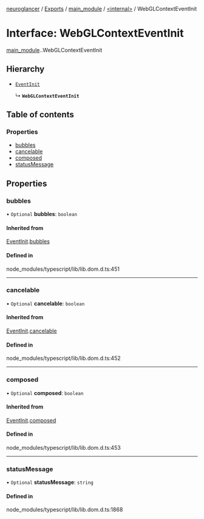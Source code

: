 [neuroglancer](../README.md) / [Exports](../modules.md) / [main\_module](../modules/main_module.md) / [<internal\>](../modules/main_module._internal_.md) / WebGLContextEventInit

# Interface: WebGLContextEventInit

[main_module](../modules/main_module.md).[<internal>](../modules/main_module._internal_.md).WebGLContextEventInit

## Hierarchy

- [`EventInit`](main_module._internal_.EventInit.md)

  ↳ **`WebGLContextEventInit`**

## Table of contents

### Properties

- [bubbles](main_module._internal_.WebGLContextEventInit.md#bubbles)
- [cancelable](main_module._internal_.WebGLContextEventInit.md#cancelable)
- [composed](main_module._internal_.WebGLContextEventInit.md#composed)
- [statusMessage](main_module._internal_.WebGLContextEventInit.md#statusmessage)

## Properties

### bubbles

• `Optional` **bubbles**: `boolean`

#### Inherited from

[EventInit](main_module._internal_.EventInit.md).[bubbles](main_module._internal_.EventInit.md#bubbles)

#### Defined in

node_modules/typescript/lib/lib.dom.d.ts:451

___

### cancelable

• `Optional` **cancelable**: `boolean`

#### Inherited from

[EventInit](main_module._internal_.EventInit.md).[cancelable](main_module._internal_.EventInit.md#cancelable)

#### Defined in

node_modules/typescript/lib/lib.dom.d.ts:452

___

### composed

• `Optional` **composed**: `boolean`

#### Inherited from

[EventInit](main_module._internal_.EventInit.md).[composed](main_module._internal_.EventInit.md#composed)

#### Defined in

node_modules/typescript/lib/lib.dom.d.ts:453

___

### statusMessage

• `Optional` **statusMessage**: `string`

#### Defined in

node_modules/typescript/lib/lib.dom.d.ts:1868
